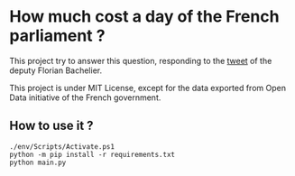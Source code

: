 # How much cost a day of the French parliament ?

This project try to answer this question, responding to the [tweet](https://twitter.com/F_BACHELIER/status/1230559937417187330)
of the deputy Florian Bachelier.

This project is under MIT License, except for the data exported from Open Data initiative of the French government.

## How to use it ?

```
./env/Scripts/Activate.ps1
python -m pip install -r requirements.txt
python main.py
````

